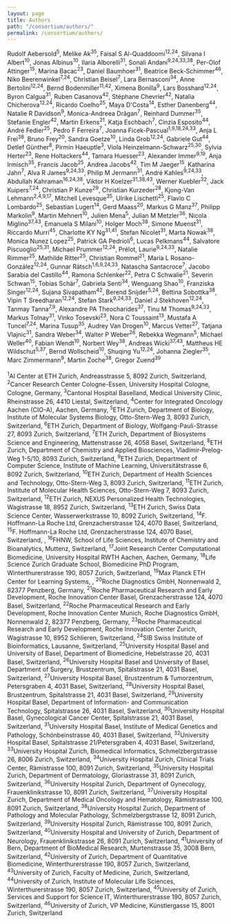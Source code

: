 ```yaml
---
layout: page
title: Authors
path: "/consortium/authors/"
permalink: /consortium/authors/
---
```


<div class="justify">
   Rudolf Aebersold<sup>5</sup>, Melike Ak<sup>35</sup>, Faisal S Al-Quaddoomi<sup>12,24</sup>, Silvana I Albert<sup>10</sup>, Jonas Albinus<sup>10</sup>, Ilaria Alborelli<sup>31</sup>, Sonali Andani<sup>9,24,33,38</sup>, Per-Olof Attinger<sup>15</sup>, Marina Bacac<sup>23</sup>, Daniel Baumhoer<sup>31</sup>, Beatrice Beck-Schimmer<sup>46</sup>, Niko Beerenwinkel<sup>7,24</sup>, Christian Beisel<sup>7</sup>, Lara Bernasconi<sup>34</sup>, Anne Bertolini<sup>12,24</sup>, Bernd Bodenmiller<sup>11,42</sup>, Ximena Bonilla<sup>9</sup>, Lars Bosshard<sup>12,24</sup>, Byron Calgua<sup>31</sup>, Ruben Casanova<sup>42</sup>, Stéphane Chevrier<sup>42</sup>, Natalia Chicherova<sup>12,24</sup>, Ricardo Coelho<sup>25</sup>, Maya D'Costa<sup>14</sup>, Esther Danenberg<sup>44</sup>, Natalie R Davidson<sup>9</sup>, Monica-Andreea Drăgan<sup>7</sup>, Reinhard Dummer<sup>35</sup>, Stefanie Engler<sup>42</sup>, Martin Erkens<sup>21</sup>, Katja Eschbach<sup>7</sup>, Cinzia Esposito<sup>44</sup>, André Fedier<sup>25</sup>, Pedro F Ferreira<sup>7</sup>, Joanna Ficek-Pascual<sup>1,9,18,24,33</sup>, Anja L Frei<sup>38</sup>, Bruno Frey<sup>20</sup>, Sandra Goetze<sup>10</sup>, Linda Grob<sup>12,24</sup>, Gabriele Gut<sup>44</sup>, Detlef Günther<sup>8</sup>, Pirmin Haeuptle<sup>3</sup>, Viola Heinzelmann-Schwarz<sup>25,30</sup>, Sylvia Herter<sup>23</sup>, Rene Holtackers<sup>44</sup>, Tamara Huesser<sup>23</sup>, Alexander Immer<sup>9,19</sup>, Anja Irmisch<sup>35</sup>, Francis Jacob<sup>25</sup>, Andrea Jacobs<sup>42</sup>, Tim M Jaeger<sup>15</sup>, Katharina Jahn<sup>7</sup>, Alva R James<sup>9,24,33</sup>, Philip M Jermann<sup>31</sup>, André Kahles<sup>9,24,33</sup>, Abdullah Kahraman<sup>16,24,38</sup>, Viktor H Koelzer<sup>31,38,43</sup>, Werner Kuebler<sup>32</sup>, Jack Kuipers<sup>7,24</sup>, Christian P Kunze<sup>29</sup>, Christian Kurzeder<sup>28</sup>, Kjong-Van Lehmann<sup>2,4,9,17</sup>, Mitchell Levesque<sup>35</sup>, Ulrike Lischetti<sup>25</sup>, Flavio C Lombardo<sup>25</sup>, Sebastian Lugert<sup>14</sup>, Gerd Maass<sup>20</sup>, Markus G Manz<sup>37</sup>, Philipp Markolin<sup>9</sup>, Martin Mehnert<sup>10</sup>, Julien Mena<sup>5</sup>, Julian M Metzler<sup>36</sup>, Nicola Miglino<sup>37,43</sup>, Emanuela S Milani<sup>10</sup>, Holger Moch<sup>38</sup>, Simone Muenst<sup>31</sup>, Riccardo Murri<sup>45</sup>, Charlotte KY Ng<sup>31,41</sup>, Stefan Nicolet<sup>31</sup>, Marta Nowak<sup>38</sup>, Monica Nunez Lopez<sup>25</sup>, Patrick GA Pedrioli<sup>6</sup>, Lucas Pelkmans<sup>44</sup>, Salvatore Piscuoglio<sup>25,31</sup>, Michael Prummer<sup>12,24</sup>,  Prélot, Laurie<sup>9,24,33</sup>, Natalie Rimmer<sup>25</sup>, Mathilde Ritter<sup>25</sup>, Christian Rommel<sup>21</sup>, María L Rosano-González<sup>12,24</sup>, Gunnar Rätsch<sup>1,6,9,24,33</sup>, Natascha Santacroce<sup>7</sup>, Jacobo Sarabia del Castillo<sup>44</sup>, Ramona Schlenker<sup>22</sup>, Petra C Schwalie<sup>21</sup>, Severin Schwan<sup>15</sup>, Tobias Schär<sup>7</sup>, Gabriela Senti<sup>34</sup>, Wenguang Shao<sup>10</sup>, Franziska Singer<sup>12,24</sup>, Sujana Sivapatham<sup>42</sup>, Berend Snijder<sup>5,24</sup>, Bettina Sobottka<sup>38</sup>, Vipin T Sreedharan<sup>12,24</sup>, Stefan Stark<sup>9,24,33</sup>, Daniel J Stekhoven<sup>12,24</sup>, Tanmay Tanna<sup>7,9</sup>, Alexandre PA Theocharides<sup>37</sup>, Tinu M Thomas<sup>9,24,33</sup>, Markus Tolnay<sup>31</sup>, Vinko Tosevski<sup>23</sup>, Nora C Toussaint<sup>13</sup>, Mustafa A Tuncel<sup>7,24</sup>, Marina Tusup<sup>35</sup>, Audrey Van Drogen<sup>10</sup>, Marcus Vetter<sup>27</sup>, Tatjana Vlajnic<sup>31</sup>, Sandra Weber<sup>34</sup>, Walter P Weber<sup>26</sup>, Rebekka Wegmann<sup>5</sup>, Michael Weller<sup>40</sup>, Fabian Wendt<sup>10</sup>, Norbert Wey<sup>38</sup>, Andreas Wicki<sup>37,43</sup>, Mattheus HE Wildschut<sup>5,37</sup>, Bernd Wollscheid<sup>10</sup>, Shuqing Yu<sup>12,24</sup>, Johanna Ziegler<sup>35</sup>, Marc Zimmermann<sup>9</sup>, Martin Zoche<sup>38</sup>, Gregor Zuend<sup>39</sup><br><br>
<sup>1</sup>AI Center at ETH Zurich, Andreasstrasse 5, 8092 Zurich, Switzerland, <sup>2</sup>Cancer Research Center Cologne-Essen, University Hospital Cologne, Cologne, Germany, <sup>3</sup>Cantonal Hospital Baselland, Medical University Clinic, Rheinstrasse 26, 4410 Liestal, Switzerland, <sup>4</sup>Center for Integrated Oncology Aachen (CIO-A), Aachen, Germany, <sup>5</sup>ETH Zurich, Department of Biology, Institute of Molecular Systems Biology, Otto-Stern-Weg 3, 8093 Zurich, Switzerland, <sup>6</sup>ETH Zurich, Department of Biology, Wolfgang-Pauli-Strasse 27, 8093 Zurich, Switzerland, <sup>7</sup>ETH Zurich, Department of Biosystems Science and Engineering, Mattenstrasse 26, 4058 Basel, Switzerland, <sup>8</sup>ETH Zurich, Department of Chemistry and Applied Biosciences, Vladimir-Prelog-Weg 1-5/10, 8093 Zurich, Switzerland, <sup>9</sup>ETH Zurich, Department of Computer Science, Institute of Machine Learning, Universitätstrasse 6, 8092 Zurich, Switzerland, <sup>10</sup>ETH Zurich, Department of Health Sciences and Technology, Otto-Stern-Weg 3, 8093 Zurich, Switzerland, <sup>11</sup>ETH Zurich, Institute of Molecular Health Sciences, Otto-Stern-Weg 7, 8093 Zurich, Switzerland, <sup>12</sup>ETH Zurich, NEXUS Personalized Health Technologies, Wagistrasse 18, 8952 Zurich, Switzerland, <sup>13</sup>ETH Zurich, Swiss Data Science Center, Wasserwerkstrasse 10, 8092 Zurich, Switzerland, <sup>14</sup>F. Hoffmann-La Roche Ltd, Grenzacherstrasse 124, 4070 Basel, Switzerland, <sup>15</sup>F. Hoffmann-La Roche Ltd, Grenzacherstrasse 124, 4070 Basel, Switzerland, , <sup>16</sup>FHNW, School of Life Sciences, Institute of Chemistry and Bioanalytics, Muttenz, Switzerland, <sup>17</sup>Joint Research Center Computational Biomedicine, University Hospital RWTH Aachen, Aachen, Germany, <sup>18</sup>Life Science Zurich Graduate School, Biomedicine PhD Program, Winterthurerstrasse 190, 8057 Zurich, Switzerland, <sup>19</sup>Max Planck ETH Center for Learning Systems, , <sup>20</sup>Roche Diagnostics GmbH, Nonnenwald 2, 82377 Penzberg, Germany, <sup>21</sup>Roche Pharmaceutical Research and Early Development, Roche Innovation Center Basel, Grenzacherstrasse 124, 4070 Basel, Switzerland, <sup>22</sup>Roche Pharmaceutical Research and Early Development, Roche Innovation Center Munich, Roche Diagnostics GmbH, Nonnenwald 2, 82377 Penzberg, Germany, <sup>23</sup>Roche Pharmaceutical Research and Early Development, Roche Innovation Center Zurich, Wagistrasse 10, 8952 Schlieren, Switzerland, <sup>24</sup>SIB Swiss Institute of Bioinformatics, Lausanne, Switzerland, <sup>25</sup>University Hospital Basel and University of Basel, Department of Biomedicine, Hebelstrasse 20, 4031 Basel, Switzerland, <sup>26</sup>University Hospital Basel and University of Basel, Department of Surgery, Brustzentrum, Spitalstrasse 21, 4031 Basel, Switzerland, <sup>27</sup>University Hospital Basel, Brustzentrum & Tumorzentrum, Petersgraben 4, 4031 Basel, Switzerland, <sup>28</sup>University Hospital Basel, Brustzentrum, Spitalstrasse 21, 4031 Basel, Switzerland, <sup>29</sup>University Hospital Basel, Department of Information- and Communication Technology, Spitalstrasse 26, 4031 Basel, Switzerland, <sup>30</sup>University Hospital Basel, Gynecological Cancer Center, Spitalstrasse 21, 4031 Basel, Switzerland, <sup>31</sup>University Hospital Basel, Institute of Medical Genetics and Pathology, Schönbeinstrasse 40, 4031 Basel, Switzerland, <sup>32</sup>University Hospital Basel, Spitalstrasse 21/Petersgraben 4, 4031 Basel, Switzerland, <sup>33</sup>University Hospital Zurich, Biomedical Informatics, Schmelzbergstrasse 26, 8006 Zurich, Switzerland, <sup>34</sup>University Hospital Zurich, Clinical Trials Center, Rämistrasse 100, 8091 Zurich, Switzerland, <sup>35</sup>University Hospital Zurich, Department of Dermatology, Gloriastrasse 31, 8091 Zurich, Switzerland, <sup>36</sup>University Hospital Zurich, Department of Gynecology, Frauenklinikstrasse 10, 8091 Zurich, Switzerland, <sup>37</sup>University Hospital Zurich, Department of Medical Oncology and Hematology, Rämistrasse 100, 8091 Zurich, Switzerland, <sup>38</sup>University Hospital Zurich, Department of Pathology and Molecular Pathology, Schmelzbergstrasse 12, 8091 Zurich, Switzerland, <sup>39</sup>University Hospital Zurich, Rämistrasse 100, 8091 Zurich, Switzerland, <sup>40</sup>University Hospital and University of Zurich, Department of Neurology, Frauenklinikstrasse 26, 8091 Zurich, Switzerland, <sup>41</sup>University of Bern, Department of BioMedical Research, Murtenstrasse 35, 3008 Bern, Switzerland, <sup>42</sup>University of Zurich, Department of Quantitative Biomedicine, Winterthurerstrasse 190, 8057 Zurich, Switzerland, <sup>43</sup>University of Zurich, Faculty of Medicine, Zurich, Switzerland, <sup>44</sup>University of Zurich, Institute of Molecular Life Sciences, Winterthurerstrasse 190, 8057 Zurich, Switzerland, <sup>45</sup>University of Zurich, Services and Support for Science IT, Winterthurerstrasse 190, 8057 Zurich, Switzerland, <sup>46</sup>University of Zurich, VP Medicine, Künstlergasse 15, 8001 Zurich, Switzerland
</div>
